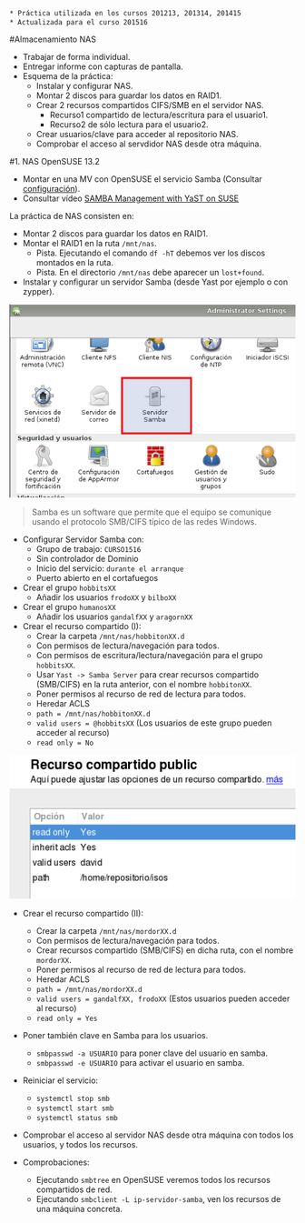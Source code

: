 ```
* Práctica utilizada en los cursos 201213, 201314, 201415
* Actualizada para el curso 201516
```

#Almacenamiento NAS

* Trabajar de forma individual.
* Entregar informe con capturas de pantalla.
* Esquema de la práctica:
    * Instalar y configurar NAS.
    * Montar 2 discos para guardar los datos en RAID1.
    * Crear 2 recursos compartidos CIFS/SMB en el servidor NAS.
        * Recurso1 compartido de lectura/escritura para el usuario1.
        * Recurso2 de sólo lectura para el usuario2.
    * Crear usuarios/clave para acceder al repositorio NAS.
    * Comprobar el acceso al servdidor NAS desde otra máquina.

#1. NAS OpenSUSE 13.2

* Montar en una MV con OpenSUSE el servicio Samba
(Consultar [configuración](../../global/configuracion-aula109.md)).
* Consultar vídeo [SAMBA Management with YaST on SUSE](https://youtu.be/Zh3J-HUYDY4?list=PL3E447E094F7E3EBB)

La práctica de NAS consisten en:
* Montar 2 discos para guardar los datos en RAID1.
* Montar el RAID1 en la ruta `/mnt/nas`.
    * Pista. Ejecutando el comando `df -hT` debemos ver los discos montados en la ruta.
    * Pista. En el directorio `/mnt/nas` debe aparecer un `lost+found`.
* Instalar y configurar un servidor Samba (desde Yast por ejemplo o con zypper).

![nas-opensuse-yast-samba.png](./files/nas-opensuse-yast-samba.png)

> Samba es un software que permite que el equipo se comunique
usando el protocolo SMB/CIFS típico de las redes Windows.

* Configurar Servidor Samba con:
    * Grupo de trabajo: `CURSO1516`
    * Sin controlador de Dominio
    * Inicio del servicio: `durante el arranque`
    * Puerto abierto en el cortafuegos
* Crear el grupo `hobbitsXX`
    * Añadir los usuarios `frodoXX` y `bilboXX`
* Crear el grupo `humanosXX`
    * Añadir los usuarios `gandalfXX` y `aragornXX`
* Crear el recurso compartido (I):
    * Crear la carpeta `/mnt/nas/hobbitonXX.d`
    * Con permisos de lectura/navegación para todos.
    * Con permisos de escritura/lectura/navegación para el grupo `hobbitsXX`.
    * Usar `Yast -> Samba Server` para crear recursos compartido (SMB/CIFS) 
    en la ruta anterior, con el nombre `hobbitonXX`.
    * Poner permisos al recurso de red de lectura para todos.
    * Heredar ACLS
    * `path = /mnt/nas/hobbitonXX.d`
    * `valid users = @hobbitsXX` (Los usuarios de este grupo pueden acceder al recurso)
    * `read only = No`

![nas-samba-share.png](./files/nas-samba-share.png)

* Crear el recurso compartido (II):
    * Crear la carpeta `/mnt/nas/mordorXX.d`
    * Con permisos de lectura/navegación para todos.
    * Crear recursos compartido (SMB/CIFS) en dicha ruta, con el nombre `mordorXX`.
    * Poner permisos al recurso de red de lectura para todos.
    * Heredar ACLS
    * `path = /mnt/nas/mordorXX.d`
    * `valid users = gandalfXX, frodoXX` (Estos usuarios pueden acceder al recurso)
    * `read only = Yes`

* Poner también clave en Samba para los usuarios.
    * `smbpasswd -a USUARIO` para poner clave del usuario en samba.
    * `smbpasswd -e USUARIO` para activar el usuario en samba.
* Reiniciar el servicio:
    * `systemctl stop smb`
    * `systemctl start smb`
    * `systemctl status smb`
* Comprobar el acceso al servidor NAS desde otra máquina con todos los 
usuarios, y todos los recursos. 
* Comprobaciones:
    * Ejecutando `smbtree` en OpenSUSE veremos todos los recursos compartidos de red.
    * Ejecutando `smbclient -L ip-servidor-samba`, ven los recursos de una máquina concreta.


